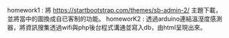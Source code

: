 homework1 : 將 https://startbootstrap.com/themes/sb-admin-2/ 主題下載，並將當中的圖換成自已客制的功能。
homeworK2 : 透過arduino連結溫溼度感測器，將資訊搜集透過wifi與php後台程式溝通並寫入db，由html呈現出來。
